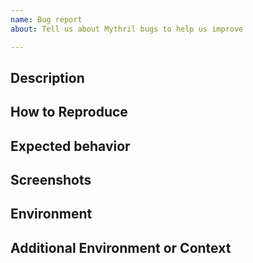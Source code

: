 ```yaml
---
name: Bug report
about: Tell us about Mythril bugs to help us improve

---
```


<!-- Note: did you notice that there is now a template for requesting new features?

Please remove any of the optional sections if they are not applicable. -->

## Description

<!-- Replace this text with a clear and concise description of the bug. -->

## How to Reproduce

<!-- Please show both the input you gave and the
output you got in describing how to reproduce the bug.

For example:

```console
$ myth <command-line-options>
==== Exception state ====
Type: ...
Contract: ...
Function name: ...
...
$
```

or perhaps:

1. Go to '...'
2. Click on '....'
3. Scroll down to '....'
4. See error


If there is a Solidity source code or a bytecode
that is involved, please provide that or links to it.

-->

## Expected behavior

<!-- A clear and concise description of what you expected to happen. -->

## Screenshots

<!-- This section is optional.

If applicable, add screenshots to help explain your problem.

-->

## Environment

<!-- This section sometimes is optional but helpful to us.

Please modify for your setup

- Mythril version: output from  `myth --version` or `pip show mythril`
- Solidity compiler and version: `solc --version`
- Python version: `python -V`
- OS and Version: [e.g. Mac OS High Sierra]

-->

## Additional Environment or Context

<!-- This section is optional.

Add any other context about the problem here or special environment setup.

Thanks for helping!

-->
